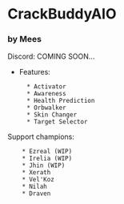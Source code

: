 # CrackBuddyAIO
### by Mees
Discord: COMING SOON...
* Features:

        * Activator
        * Awareness
        * Health Prediction
        * Orbwalker
        * Skin Changer
        * Target Selector

Support champions:

        * Ezreal (WIP)
        * Irelia (WIP)
        * Jhin (WIP)
        * Xerath
        * Vel'Koz
        * Nilah
        * Draven

